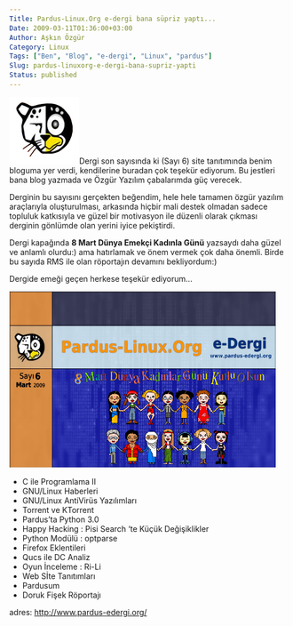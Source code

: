 ```yaml
---
Title: Pardus-Linux.Org e-dergi bana süpriz yaptı...
Date: 2009-03-11T01:36:00+03:00
Author: Aşkın Özgür
Category: Linux
Tags: ["Ben", "Blog", "e-dergi", "Linux", "pardus"]
Slug: pardus-linuxorg-e-dergi-bana-supriz-yapti
Status: published
---
```


![Pardus-Linux.Org](/uploads/2009/03/plo-logo.png "Pardus-Linux.Org")Dergi son sayısında ki (Sayı 6) site tanıtımında benim bloguma yer verdi, kendilerine buradan çok teşekür ediyorum. Bu jestleri bana blog yazmada ve Özgür Yazılım çabalarımda güç verecek.

Derginin bu sayısını gerçekten beğendim, hele hele tamamen özgür yazılım araçlarıyla oluşturulması, arkasında hiçbir mali destek olmadan sadece topluluk katkısıyla ve güzel bir motivasyon ile düzenli olarak çıkması derginin gönlümde olan yerini iyice pekiştirdi.

Dergi kapağında **8 Mart Dünya Emekçi Kadınla Günü** yazsaydı daha güzel ve anlamlı olurdu:) ama hatırlamak ve önem vermek çok daha önemli. Birde bu sayıda RMS ile olan röportajın devamını bekliyordum:)

Dergide emeği geçen herkese teşekür ediyorum...

![Pardus-Linux.Org e-dergi](/uploads/2009/03/plo-e-dergi-6-kapak.png "Pardus-Linux.Org e-dergi")  

-   C ile Programlama II
-   GNU/Linux Haberleri
-   GNU/Linux AntiVirüs Yazılımları
-   Torrent ve KTorrent
-   Pardus’ta Python 3.0
-   Happy Hacking : Pisi Search ‘te Küçük Değişiklikler
-   Python Modülü : optparse
-   Firefox Eklentileri
-   Qucs ile DC Analiz
-   Oyun İnceleme : Ri-Li
-   Web Sİte Tanıtımları
-   Pardusum
-   Doruk Fişek Röportajı

adres: <http://www.pardus-edergi.org/>

<!--more-->

